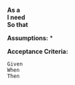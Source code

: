 **As a**   
**I need**  
**So that**  

**Assumptions:** 
* 

**Acceptance Criteria:**
```
Given
When 
Then 
```
